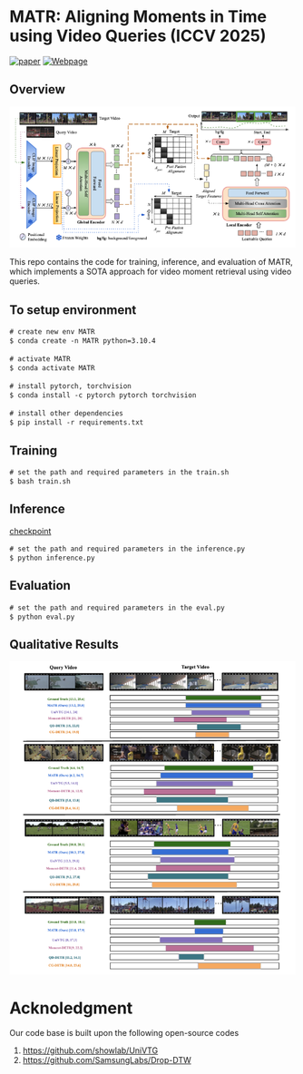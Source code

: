# MATR: Aligning Moments in Time using Video Queries (ICCV 2025)

[![paper](https://img.shields.io/badge/paper-paper-cyan)](https://github.com/vl2g/MATR?tab=readme-ov-file)
[![Webpage](https://img.shields.io/badge/Webpage-green)](https://github.com/vl2g/MATR?tab=readme-ov-file)

## Overview
<p align="center">
    <img src="assets/model.png" width="700px"/>
</p>

This repo contains the code for training, inference, and evaluation of MATR, which implements a SOTA approach for video moment retrieval using video queries.

## To setup environment
```
# create new env MATR
$ conda create -n MATR python=3.10.4

# activate MATR
$ conda activate MATR

# install pytorch, torchvision
$ conda install -c pytorch pytorch torchvision

# install other dependencies
$ pip install -r requirements.txt
```

## Training 
```
# set the path and required parameters in the train.sh
$ bash train.sh
```


## Inference
[checkpoint](https://drive.google.com/file/d/1C2sKb_JGPY2ho8aM7Lz_4UC2_anP6Stt/view?usp=drive_link)
```
# set the path and required parameters in the inference.py
$ python inference.py
```

## Evaluation
```
# set the path and required parameters in the eval.py
$ python eval.py
```

## Qualitative Results
<p align="center">
    <img src="assets/qual_res.png" width="700px"/>
</p>

# Acknoledgment
Our code base is built upon the following open-source codes
1. https://github.com/showlab/UniVTG
2. https://github.com/SamsungLabs/Drop-DTW

